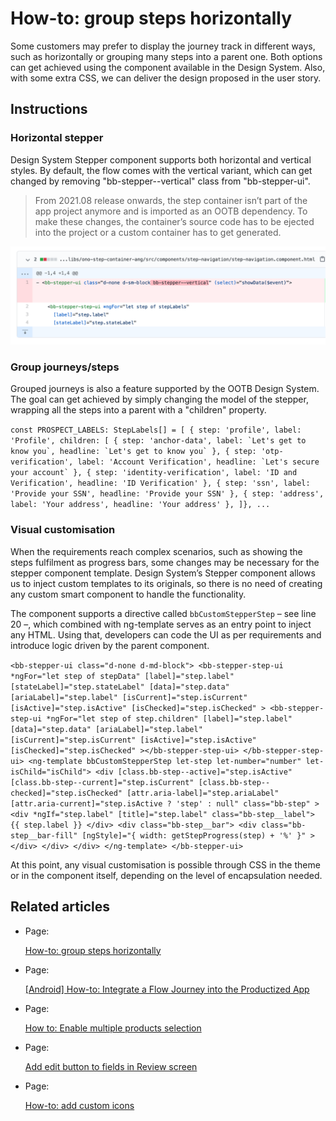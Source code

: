 # How-to: group steps horizontally
Some customers may prefer to display the journey track in different ways, such as horizontally or grouping many steps into a parent one. Both options can get achieved using the component available in the Design System. Also, with some extra CSS, we can deliver the design proposed in the user story.

## Instructions

### Horizontal stepper

Design System Stepper component supports both horizontal and vertical styles. By default, the flow comes with the vertical variant, which can get changed by removing "bb-stepper--vertical" class from "bb-stepper-ui".

> From 2021.08 release onwards, the step container isn’t part of the app project anymore and is imported as an OOTB dependency. To make these changes, the container’s source code has to be ejected into the project or a custom container has to get generated.

![](./how-to-group-steps-horizontally-0.png)

### Group journeys/steps

Grouped journeys is also a feature supported by the OOTB Design System. The goal can get achieved by simply changing the model of the stepper, wrapping all the steps into a parent with a "children" property.

``const PROSPECT_LABELS: StepLabels[] = [ { step: 'profile', label: 'Profile', children: [ { step: 'anchor-data', label: `Let's get to know you`, headline: `Let's get to know you` }, { step: 'otp-verification', label: 'Account Verification', headline: `Let's secure your account` }, { step: 'identity-verification', label: 'ID and Verification', headline: 'ID Verification' }, { step: 'ssn', label: 'Provide your SSN', headline: 'Provide your SSN' }, { step: 'address', label: 'Your address', headline: 'Your address' }, ]}, ...``

### Visual customisation

When the requirements reach complex scenarios, such as showing the steps fulfilment as progress bars, some changes may be necessary for the stepper component template. Design System’s Stepper component allows us to inject custom templates to its originals, so there is no need of creating any custom smart component to handle the functionality.

The component supports a directive called `bbCustomStepperStep` – see line 20 –, which combined with ng-template serves as an entry point to inject any HTML. Using that, developers can code the UI as per requirements and introduce logic driven by the parent component.

`<bb-stepper-ui class="d-none d-md-block"> <bb-stepper-step-ui *ngFor="let step of stepData" [label]="step.label" [stateLabel]="step.stateLabel" [data]="step.data" [ariaLabel]="step.label" [isCurrent]="step.isCurrent" [isActive]="step.isActive" [isChecked]="step.isChecked" > <bb-stepper-step-ui *ngFor="let step of step.children" [label]="step.label" [data]="step.data" [ariaLabel]="step.label" [isCurrent]="step.isCurrent" [isActive]="step.isActive" [isChecked]="step.isChecked" ></bb-stepper-step-ui> </bb-stepper-step-ui> <ng-template bbCustomStepperStep let-step let-number="number" let-isChild="isChild"> <div [class.bb-step--active]="step.isActive" [class.bb-step--current]="step.isCurrent" [class.bb-step--checked]="step.isChecked" [attr.aria-label]="step.ariaLabel" [attr.aria-current]="step.isActive ? 'step' : null" class="bb-step" > <div *ngIf="step.label" [title]="step.label" class="bb-step__label"> {{ step.label }} </div> <div class="bb-step__bar"> <div class="bb-step__bar-fill" [ngStyle]="{ width: getStepProgress(step) + '%' }" ></div> </div> </div> </ng-template> </bb-stepper-ui>`

At this point, any visual customisation is possible through CSS in the theme or in the component itself, depending on the level of encapsulation needed.

## Related articles

 

*   Page:
    
    [How-to: group steps horizontally](/wiki/spaces/CSE/pages/3333685249/How-to%3A+group+steps+horizontally)
    
*   Page:
    
    [\[Android\] How-to: Integrate a Flow Journey into the Productized App](/wiki/spaces/CSE/pages/3516760418)
    
*   Page:
    
    [How to: Enable multiple products selection](/wiki/spaces/CSE/pages/3499721196/How+to%3A+Enable+multiple+products+selection)
    
*   Page:
    
    [Add edit button to fields in Review screen](/wiki/spaces/CSE/pages/3471835233/Add+edit+button+to+fields+in+Review+screen)
    
*   Page:
    
    [How-to: add custom icons](/wiki/spaces/CSE/pages/3331981784/How-to%3A+add+custom+icons)